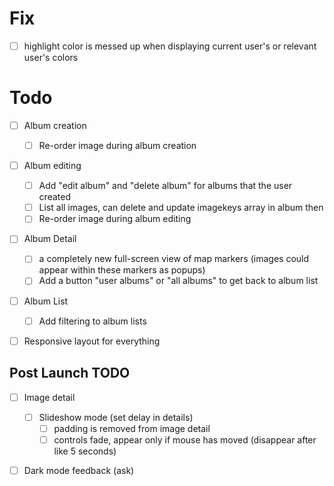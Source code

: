 # Fix

- [ ] highlight color is messed up when displaying current user's or relevant user's colors

# Todo

- [ ] Album creation

  - [ ] Re-order image during album creation

- [ ] Album editing

  - [ ] Add "edit album" and "delete album" for albums that the user created
  - [ ] List all images, can delete and update imagekeys array in album then
  - [ ] Re-order image during album editing

- [ ] Album Detail

  - [ ] a completely new full-screen view of map markers (images could appear within these markers as popups)
  - [ ] Add a button "user albums" or "all albums" to get back to album list

- [ ] Album List

  - [ ] Add filtering to album lists

- [ ] Responsive layout for everything

## Post Launch TODO

- [ ] Image detail

  - [ ] Slideshow mode (set delay in details)
    - [ ] padding is removed from image detail
    - [ ] controls fade, appear only if mouse has moved (disappear after like 5 seconds)

- [ ] Dark mode feedback (ask)
